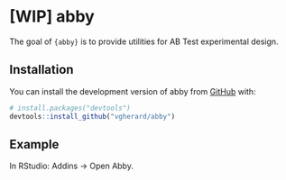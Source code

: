
<!-- README.md is generated from README.Rmd. Please edit that file -->

# \[WIP\] abby

<!-- badges: start -->
<!-- badges: end -->

The goal of `{abby}` is to provide utilities for AB Test experimental
design.

## Installation

You can install the development version of abby from
[GitHub](https://github.com/) with:

``` r
# install.packages("devtools")
devtools::install_github("vgherard/abby")
```

## Example

In RStudio: Addins -\> Open Abby.

